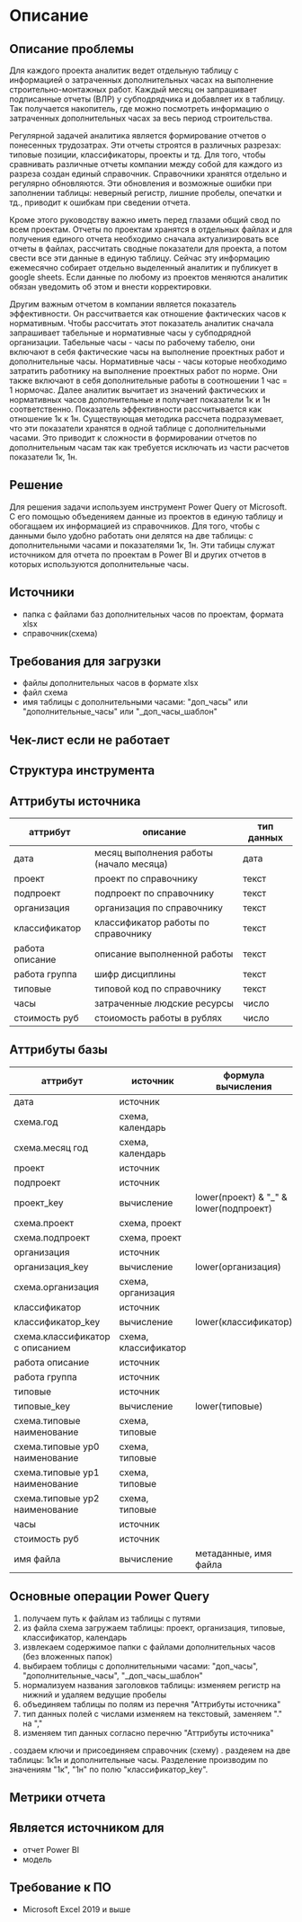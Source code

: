 # Описание
## Описание проблемы
Для каждого проекта аналитик ведет отдельную таблицу с информацией о затраченных дополнительных часах на выполнение строительно-монтажных работ. Каждый месяц он запрашивает подписанные отчеты (ВЛР) у субподрядчика и добавляет их в таблицу. Так получается накопитель, где можно посмотреть информацию о затраченных дополнительных часах за весь период строительства. 

Регулярной задачей аналитика является формирование отчетов о понесенных трудозатрах. Эти отчеты строятся в различных разрезах: типовые позиции, классификаторы, проекты и тд. Для того, чтобы сравнивать различные отчеты компании между собой для каждого из разреза создан единый справочник. Справочники хранятся отдельно и регулярно обновляются. Эти обновления и возможные ошибки при заполнении таблицы: неверный регистр, лишние пробелы, опечатки и тд., приводит к ошибкам при сведении отчета. 

Кроме этого руководству важно иметь перед глазами общий свод по всем проектам. Отчеты по проектам хранятся в отдельных файлах и для получения единого отчета необходимо сначала актуализировать все отчеты в файлах, рассчитать сводные показатели для проекта, а потом свести все эти данные в единую таблицу. Сейчас эту информацию ежемесячно собирает отдельно выделенный аналитик и публикует в google sheets. Если данные по любому из проектов меняются аналитик обязан уведомить об этом и внести корректировки.

Другим важным отчетом в компании является показатель эффективности. Он рассчитвается как отношение фактических часов к нормативным. Чтобы рассчитать этот показатель аналитик сначала запрашивает табельные и нормативные часы у субподрядной организации. Табельные часы - часы по рабочему табелю, они включают в себя фактические часы на выполнение проектных работ и дополнительные часы. Нормативные часы - часы которые необходимо затратить работнику на выполнение проектных работ по норме. Они также включают в себя дополнительные работы в соотношении 1 час = 1 нормочас. Далее аналитик вычитает из значений фактических и нормативных часов дополнительные и получает показатели 1к и 1н соответственно. Показатель эффективности рассчитывается как отношение 1к к 1н. Существующая методика рассчета подразумевает, что эти показатели хранятся в одной таблице с дополнительными часами. Это приводит к сложности в формировании отчетов по дополнительным часам так как требуется исключать из части расчетов показатели 1к, 1н.

## Решение
Для решения задачи используем инструмент Power Query от Microsoft. С его помощью объеденияем данные из проектов в единую таблицу и обогащаем их информацией из справочников. Для того, чтобы с данными было удобно работать они делятся на две таблицы: с дополнительными часами и показателями 1к, 1н. Эти табицы служат источником для отчета по проектам в Power BI и других отчетов в которых используются дополнительные часы.

## Источники
- папка с файлами баз дополнительных часов по проектам, формата xlsx
- справочник(схема)

## Требования для загрузки
- файлы дополнительных часов в формате xlsx
- файл схема
- имя таблицы с дополнительными часами: "доп_часы" или "дополнительные_часы" или "_доп_часы_шаблон"

## Чек-лист если не работает

## Структура инструмента


## Аттрибуты источника
| аттрибут        | описание                                 | тип данных |
|-----------------|------------------------------------------|------------|
| дата            | месяц выполнения работы  (начало месяца) | дата       |
| проект          | проект по справочнику                    | текст      |
| подпроект       | подпроект по справочнику                 | текст      |
| организация     | организация по справочнику               | текст      |
| классификатор   | классификатор работы по справочнику      | текст      |
| работа описание | описание выполненной работы              | текст      |
| работа группа   | шифр дисциплины                          | текст      |
| типовые         | типовой код по справочнику               | текст      |
| часы            | затраченные людские ресурсы              | число      |
| стоимость руб   | стоиомость работы в рублях               | число      |

## Аттрибуты базы
| аттрибут                        | источник             | формула вычисления                     | тип данных |
|---------------------------------|----------------------|----------------------------------------|------------|
| дата                            | источник             |                                        | дата       |
| схема.год                       | схема, календарь     |                                        | текст      |
| схема.месяц год                 | схема, календарь     |                                        | текст      |
| проект                          | источник             |                                        | текст      |
| подпроект                       | источник             |                                        | текст      |
| проект_key                      | вычисление           | lower(проект) & "_" & lower(подпроект) | текст      |
| схема.проект                    | схема, проект        |                                        | текст      |
| схема.подпроект                 | схема, проект        |                                        | текст      |
| организация                     | источник             |                                        | текст      |
| организация_key                 | вычисление           | lower(организация)                     | текст      |
| схема.организация               | схема, организация   |                                        | текст      |
| классификатор                   | источник             |                                        | текст      |
| классификатор_key               | вычисление           | lower(классификатор)                   | текст      |
| схема.классификатор с описанием | схема, классификатор |                                        | текст      |
| работа описание                 | источник             |                                        | текст      |
| работа группа                   | источник             |                                        | текст      |
| типовые                         | источник             |                                        | текст      |
| типовые_key                     | вычисление           | lower(типовые)                         | текст      |
| схема.типовые наименование      | схема, типовые       |                                        | текст      |
| схема.типовые ур0 наименование  | схема, типовые       |                                        | текст      |
| схема.типовые ур1 наименование  | схема, типовые       |                                        | текст      |
| схема.типовые ур2 наименование  | схема, типовые       |                                        | текст      |
| часы                            | источник             |                                        | число      |
| стоимость руб                   | источник             |                                        | число      |
| имя файла                       | вычисление           | метаданные, имя файла                  | текст      |


## Основные операции Power Query
1. получаем путь к файлам из таблицы с путями
2. из файла схема загружаем таблицы: проект, организация, типовые, классификатор, календарь
3. извлекаем содержимое папки с файлами дополнительных часов (без вложенных папок)
4. выбираем тоблицы с дополнительными часами: "доп_часы", "дополнительные_часы", "_доп_часы_шаблон"
5. нормализуем названия заголовков таблицы: изменяем регистр на нижний и удаляем ведущие пробелы
6. объединяем таблицы по полям из перечня "Аттрибуты источника"
7. тип данных полей с числами изменяем на текстовый, заменяем "." на "," 
7. изменяем тип данных согласно перечню "Аттрибуты источника"

. создаем ключи и присоединяем справочник (схему)
. раздеяем на две таблицы: 1к1н и дополнительные часы. Разделение производим по значениям "1к", "1н" по полю "классификатор_key".

## Метрики отчета

## Является источником для
- отчет Power BI
- модель

## Требование к ПО
- Microsoft Excel 2019 и выше
